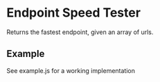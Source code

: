 # Endpoint Speed Tester
Returns the fastest endpoint, given an array of urls.

## Example
See example.js for a working implementation